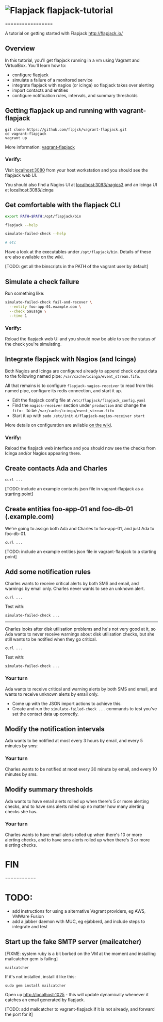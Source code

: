 # ![Flapjack](https://raw.github.com/flpjck/flapjack/gh-pages/images/flapjack-2013-notext-transparent-50-50.png "Flapjack") flapjack-tutorial
=================

A tutorial on getting started with Flapjack http://flapjack.io/

## Overview

In this tutorial, you'll get flapjack running in a vm using Vagrant and VirtualBox. You'll learn how to:
- configure flapjack
- simulate a failure of a monitored service
- integrate flapjack with nagios (or icinga) so flapjack takes over alerting
- import contacts and entities
- configure notification rules, intervals, and summary thresholds

## Getting flapjack up and running with vagrant-flapjack

```
git clone https://github.com/flpjck/vagrant-flapjack.git
cd vagrant-flapjack
vagrant up
```

More information: [vagrant-flapjack](https://github.com/flpjck/vagrant-flapjack)

### Verify:

Visit [localhost:3080](http://localhost:3080) from your host workstation and you should see the flapjack web UI.

You should also find a Nagios UI at [localhost:3083/nagios3](http://localhost:3083/nagios3) and an Icinga UI at [localhost:3083/icinga](http://localhost:3083/icinga)

## Get comfortable with the flapjack CLI

```bash
export PATH=$PATH:/opt/flapjack/bin

flapjack --help

simulate-failed-check --help

# etc
```

Have a look at the executables under `/opt/flapjack/bin`. Details of these are also available [on the wiki](https://github.com/flpjck/flapjack/wiki/USING#running).

[TODO: get all the binscripts in the PATH of the vagrant user by default]

## Simulate a check failure

Run something like:

```bash
simulate-failed-check fail-and-recover \
  --entity foo-app-01.example.com \
  --check Sausage \
  --time 1
```

### Verify:

Reload the flapjack web UI and you should now be able to see the status of the check you're simulating.

## Integrate flapjack with Nagios (and Icinga)

Both Nagios and Icinga are configured already to append check output data to the following named pipe: `/var/cache/icinga/event_stream.fifo`.

All that remains is to configure `flapjack-nagios-receiver` to read from this named pipe, configure its redis connection, and start it up.

- Edit the flapjack config file at `/etc/flapjack/flapjack_config.yaml`
- Find the `nagios-receiver` section under `production` and change the `fifo: ` to be `/var/cache/icinga/event_stream.fifo`
- Start it up with `sudo /etc/init.d/flapjack-nagios-receiver start`

More details on configuration are avilable [on the wiki](https://github.com/flpjck/flapjack/wiki/USING#configuring-components).

### Verify:

Reload the flapjack web interface and you should now see the checks from Icinga and/or Nagios appearing there.

## Create contacts Ada and Charles

`curl ...`

[TODO: include an example contacts json file in vagrant-flapjack as a starting point]

## Create entities foo-app-01 and foo-db-01 (.example.com)

We're going to assign both Ada and Charles to foo-app-01, and just Ada to foo-db-01.

`curl ...`

[TODO: include an example entities json file in vagrant-flapjack to a starting point]

## Add some notification rules

Charles wants to receive critical alerts by both SMS and email, and warnings by email only. Charles never wants to see an unknown alert.

`curl ...`

Test with:

`simulate-failed-check ...`

----

Charles looks after disk utilisation problems and he's not very good at it, so Ada wants to never receive warnings about disk utilisation checks, but she still wants to be notified when they go critical.

`curl ...`

Test with:

`simulate-failed-check ...`

### Your turn

Ada wants to receive critical and warning alerts by both SMS and email, and wants to receive unknown alerts by email only.

- Come up with the JSON import actions to achieve this.
- Create and run the `simulate-failed-check ...` commands to test you've set the contact data up correctly.

## Modify the notification intervals

Ada wants to be notified at most every 3 hours by email, and every 5 minutes by sms:


### Your turn

Charles wants to be notified at most every 30 minute by email, and every 10 minutes by sms.


## Modify summary thresholds

Ada wants to have email alerts rolled up when there's 5 or more alerting checks, and to have sms alerts rolled up no matter how many alerting checks she has.

### Your turn

Charles wants to have email alerts rolled up when there's 10 or more alerting checks, and to have sms alerts rolled up when there's 3 or more alerting checks.

# FIN

===========

# TODO:

- add instructions for using a alternative Vagrant providers, eg AWS, VMWare Fusion
- add a jabber daemon with MUC, eg ejabberd, and include steps to integrate and test

## Start up the fake SMTP server (mailcatcher)

[FIXME: system ruby is a bit borked on the VM at the moment and installing mailcatcher gem is failing]

`mailcatcher`

If it's not installed, install it like this:

`sudo gem install mailcatcher`

Open up [http://localhost:1025](http://localhost:1025) - this will update dynamically whenever it catches an email generated by flapjack.

[TODO: add mailcatcher to vagrant-flapjack if it is not already, and forward the port for it]
